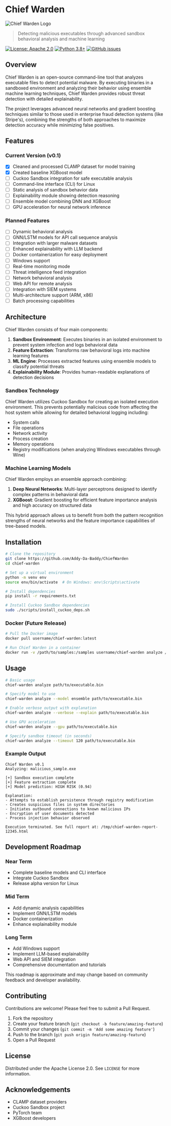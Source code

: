 # Chief Warden

![Chief Warden Logo](https://raw.githubusercontent.com/username/chief-warden/main/assets/logo.png)

> Detecting malicious executables through advanced sandbox behavioral analysis and machine learning

[![License: Apache 2.0](https://img.shields.io/badge/License-Apache_2.0-blue.svg)](https://opensource.org/licenses/Apache-2.0)
[![Python 3.8+](https://img.shields.io/badge/python-3.8+-blue.svg)](https://www.python.org/downloads/)
[![GitHub issues](https://img.shields.io/github/issues/username/chief-warden)](https://github.com/username/chief-warden/issues)

## Overview

Chief Warden is an open-source command-line tool that analyzes executable files to detect potential malware. By executing binaries in a sandboxed environment and analyzing their behavior using ensemble machine learning techniques, Chief Warden provides robust threat detection with detailed explainability.

The project leverages advanced neural networks and gradient boosting techniques similar to those used in enterprise fraud detection systems (like Stripe's), combining the strengths of both approaches to maximize detection accuracy while minimizing false positives.

## Features

### Current Version (v0.1)

- [x] Cleaned and processed CLAMP dataset for model training
- [x] Created baseline XGBoost model
- [ ] Cuckoo Sandbox integration for safe executable analysis
- [ ] Command-line interface (CLI) for Linux
- [ ] Static analysis of sandbox behavior data
- [ ] Explainability module showing detection reasoning
- [ ] Ensemble model combining DNN and XGBoost
- [ ] GPU acceleration for neural network inference

### Planned Features

- [ ] Dynamic behavioral analysis
- [ ] GNN/LSTM models for API call sequence analysis
- [ ] Integration with larger malware datasets
- [ ] Enhanced explainability with LLM backend
- [ ] Docker containerization for easy deployment
- [ ] Windows support
- [ ] Real-time monitoring mode
- [ ] Threat intelligence feed integration
- [ ] Network behavioral analysis
- [ ] Web API for remote analysis
- [ ] Integration with SIEM systems
- [ ] Multi-architecture support (ARM, x86)
- [ ] Batch processing capabilities

## Architecture

Chief Warden consists of four main components:

1. **Sandbox Environment**: Executes binaries in an isolated environment to prevent system infection and logs behavioral data
2. **Feature Extraction**: Transforms raw behavioral logs into machine learning features
3. **ML Engine**: Processes extracted features using ensemble models to classify potential threats
4. **Explainability Module**: Provides human-readable explanations of detection decisions


### Sandbox Technology

Chief Warden utilizes Cuckoo Sandbox for creating an isolated execution environment. This prevents potentially malicious code from affecting the host system while allowing for detailed behavioral logging including:

- System calls
- File operations
- Network activity
- Process creation
- Memory operations
- Registry modifications (when analyzing Windows executables through Wine)

### Machine Learning Models

Chief Warden employs an ensemble approach combining:

1. **Deep Neural Networks**: Multi-layer perceptrons designed to identify complex patterns in behavioral data
2. **XGBoost**: Gradient boosting for efficient feature importance analysis and high accuracy on structured data

This hybrid approach allows us to benefit from both the pattern recognition strengths of neural networks and the feature importance capabilities of tree-based models.

## Installation

```bash
# Clone the repository
git clone https://github.com/Addy-Da-Baddy/ChiefWarden
cd chief-warden

# Set up a virtual environment
python -m venv env
source env/bin/activate  # On Windows: env\Scripts\activate

# Install dependencies
pip install -r requirements.txt

# Install Cuckoo Sandbox dependencies
sudo ./scripts/install_cuckoo_deps.sh
```

### Docker (Future Release)

```bash
# Pull the Docker image
docker pull username/chief-warden:latest

# Run Chief Warden in a container
docker run -v /path/to/samples:/samples username/chief-warden analyze /samples/executable.bin
```

## Usage

```bash
# Basic usage
chief-warden analyze path/to/executable.bin

# Specify model to use
chief-warden analyze --model ensemble path/to/executable.bin

# Enable verbose output with explanation
chief-warden analyze --verbose --explain path/to/executable.bin

# Use GPU acceleration
chief-warden analyze --gpu path/to/executable.bin

# Specify sandbox timeout (in seconds)
chief-warden analyze --timeout 120 path/to/executable.bin
```

### Example Output

```
Chief Warden v0.1
Analyzing: malicious_sample.exe

[+] Sandbox execution complete
[+] Feature extraction complete
[+] Model prediction: HIGH RISK (0.94)

Explanation:
- Attempts to establish persistence through registry modification
- Creates suspicious files in system directories
- Initiates outbound connections to known malicious IPs
- Encryption of user documents detected
- Process injection behavior observed

Execution terminated. See full report at: /tmp/chief-warden-report-12345.html
```

## Development Roadmap

### Near Term
- Complete baseline models and CLI interface
- Integrate Cuckoo Sandbox
- Release alpha version for Linux

### Mid Term
- Add dynamic analysis capabilities
- Implement GNN/LSTM models
- Docker containerization
- Enhance explainability module

### Long Term
- Add Windows support
- Implement LLM-based explainability
- Web API and SIEM integration
- Comprehensive documentation and tutorials

This roadmap is approximate and may change based on community feedback and developer availability.

## Contributing

Contributions are welcome! Please feel free to submit a Pull Request.

1. Fork the repository
2. Create your feature branch (`git checkout -b feature/amazing-feature`)
3. Commit your changes (`git commit -m 'Add some amazing feature'`)
4. Push to the branch (`git push origin feature/amazing-feature`)
5. Open a Pull Request

## License

Distributed under the Apache License 2.0. See `LICENSE` for more information.

## Acknowledgements

- CLAMP dataset providers
- Cuckoo Sandbox project
- PyTorch team
- XGBoost developers
